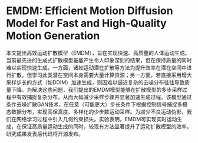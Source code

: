 # EMDM: Efficient Motion Diffusion Model for Fast and High-Quality Motion Generation

本文提出高效运动扩散模型（EMDM），旨在实现快速、高质量的人体运动生成。当前最先进的生成式扩散模型虽能产生令人印象深刻的结果，但在保持质量的同时难以实现快速生成。一方面，诸如运动潜在扩散等方法为提升效率在潜在空间中进行扩散，但学习此类潜在空间本身需要大量计算资源；另一方面，若直接采用增大采样步长的方式（如DDIM）加速生成，则因难以逼近复杂的去噪分布往往导致质量下降。为解决这些问题，我们提出的EMDM模型能够在扩散模型的多步采样过程中有效捕捉复杂分布，从而大幅减少采样步骤并显著加速生成过程。该模型通过条件去噪扩散GAN技术，在任意（可能更大）步长条件下根据控制信号捕捉多模态数据分布，实现高保真度、多样化的少步数运动采样。为减少不良运动伪影，我们在网络学习过程中引入几何约束损失。实验表明，EMDM可实现实时运动生成，在保证高质量运动生成的同时，较现有方法显著提升了运动扩散模型的效率。研究成果发表后代码将开源发布。